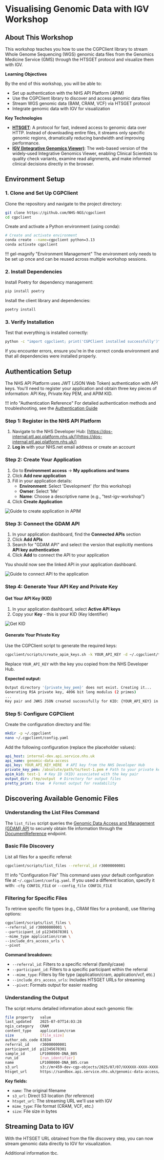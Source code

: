 # Visualising Genomic Data with IGV Workshop

## About This Workshop

This workshop teaches you how to use the CGPClient library to stream Whole Genome Sequencing (WGS) genomic data files from the Genomics Medicine Service (GMS) through the HTSGET protocol and visualize them with IGV.

**Learning Objectives**

By the end of this workshop, you will be able to:

- Set up authentication with the NHS API Platform (APIM)
- Use the CGPClient library to discover and access genomic data files
- Stream WGS genomic data (BAM, CRAM, VCF) via HTSGET protocol
- Integrate genomic data with IGV for visualization

**Key Technologies**

- **[HTSGET](https://samtools.github.io/hts-specs/htsget.html)**: A protocol for fast, indexed access to genomic data over HTTP. Instead of downloading entire files, it streams only specific genomic regions, dramatically reducing bandwidth and improving performance.
- **[IGV (Integrative Genomics Viewer)](https://igv.org/)**: The web-based version of the widely-used Integrative Genomics Viewer, enabling Clinical Scientists to quality check variants, examine read alignments, and make informed clinical decisions directly in the browser.

## Environment Setup

### 1. Clone and Set Up CGPClient

Clone the repository and navigate to the project directory:

```bash
git clone https://github.com/NHS-NGS/cgpclient
cd cgpclient
```

Create and activate a Python environment (using conda):

```bash
# Create and activate environment
conda create --name=cgpclient python=3.13
conda activate cgpclient
```

!!! gel-magnify "Environment Management"
    The environment only needs to be set up once and can be reused across multiple workshop sessions.

### 2. Install Dependencies

Install Poetry for dependency management:

```bash
pip install poetry
```

Install the client library and dependencies:

```bash
poetry install
```

### 3. Verify Installation

Test that everything is installed correctly:

```bash
python -c "import cgpclient; print('CGPClient installed successfully')"
```

If you encounter errors, ensure you're in the correct conda environment and that all dependencies were installed properly.


## Authentication Setup

The NHS API Platform uses JWT (JSON Web Token) authentication with API keys. You'll need to register your application and obtain three key pieces of information: API Key, Private Key PEM, and APIM KID.

!!! info "Authentication Reference"
    For detailed authentication methods and troubleshooting, see the [Authentication Guide](../set_up/auth.md)

### Step 1: Register in the NHS API Platform

1. Navigate to the NHS Developer Hub: [https://dos-internal.ptl.api.platform.nhs.uk/](https://dos-internal.ptl.api.platform.nhs.uk/)
2. **Log in** with your NHS.net email address or create an account

### Step 2: Create Your Application

1. Go to **Environment access** → **My applications and teams**
2. Click **Add new application**
3. Fill in your application details:
   - **Environment**: Select 'Development' (for this workshop)
   - **Owner**: Select 'Me'
   - **Name**: Choose a descriptive name (e.g., "test-igv-workshop")
4. Click **Create Application**

![Guide to create application in APIM](../assets/img/create_app_in_apim.jpg)

### Step 3: Connect the GDAM API

1. In your application dashboard, find the **Connected APIs** section
2. Click **Add APIs**
3. Search for "GDAM API" and select the version that explicitly mentions **API key authentication**
4. Click **Add** to connect the API to your application

You should now see the linked API in your application dashboard.

![Guide to connect API to the application](../assets/img/link_api_in_apim.png)

### Step 4: Generate Your API Key and Private Key

#### Get Your API Key (KID)
1. In your application dashboard, select **Active API keys**
2. Copy your **Key** - this is your KID (Key Identifier)

![Get KID](../assets/img/get_apim_key.png)

#### Generate Your Private Key
Use the CGPClient script to generate the required keys:

```bash
cgpclient/scripts/create_apim_keys.sh -k YOUR_API_KEY -d ~/.cgpclient/test-1.pem
```

Replace `YOUR_API_KEY` with the key you copied from the NHS Developer Hub.

**Expected output:**
```bash
Output directory '{private_key_pem}' does not exist. Creating it...
Generating RSA private key, 4096 bit long modulus (2 primes)
...
Key pair and JWKS JSON created successfully for KID: {YOUR_API_KEY} in directory: ~/.cgpclient/
```

### Step 5: Configure CGPClient

Create the configuration directory and file:

```bash
mkdir -p ~/.cgpclient
nano ~/.cgpclient/config.yaml
```

Add the following configuration (replace the placeholder values):

```yaml
api_host: internal-dev.api.service.nhs.uk 
api_name: genomic-data-access
api_key: YOUR_API_KEY_HERE  # API key from the NHS Developer Hub
private_key_pem: /absolute/path/to/test-1.pem # Path to your private key
apim_kid: test-1  # Key ID (KID) associated with the key pair
output_dir: /tmp/output  # Directory for output files
pretty_print: true  # Format output for readability
```

## Discovering Available Genomic Files


### Understanding the List Files Command

The `list_files` script queries the [Genomic Data Access and Management (GDAM) API](https://digital.nhs.uk/developer/api-catalogue/genomic-data-access-and-managementApi) to securely obtain file information through the [DocumentReference](https://digital.nhs.uk/developer/api-catalogue/genomic-data-access-and-management#get-/FHIR/R4/DocumentReference) endpoint.

### Basic File Discovery

List all files for a specific referral:

```bash
cgpclient/scripts/list_files --referral_id r30000000001
```

!!! info "Configuration File"
    This command uses your default configuration file at `~/.cgpclient/config.yaml`. If you used a different location, specify it with: `-cfg CONFIG_FILE` or `--config_file CONFIG_FILE`

### Filtering for Specific Files

To retrieve specific file types (e.g., CRAM files for a proband), use filtering options:

```bash
cgpclient/scripts/list_files \
--referral_id r30000000001 \
--participant_id p12345678301 \
--mime_type application/cram \
--include_drs_access_urls \
--pivot
```

**Command breakdown:**
- `--referral_id`: Filters to a specific referral (family/case)
- `--participant_id`: Filters to a specific participant within the referral
- `--mime_type`: Filters by file type (application/cram, application/vcf, etc.)
- `--include_drs_access_urls`: Includes HTSGET URLs for streaming
- `--pivot`: Formats output for easier reading

### Understanding the Output

The script returns detailed information about each genomic file:

```bash
file property   value
last_updated    2025-07-07T14:03:28
ngis_category   CRAM
content_type    application/cram
size            [file_size]
author_ods_code 8J834
referral_id     r30000000001
participant_id  p12345678301
sample_id       LP1000000-DNA_B05
run_id          [run_identifier]
name            LP1000000-DNA_B05.cram
s3_url          s3://mr459-dev-cgp-objects/2025/07/07/XXXXXX-XXXX-XXXX-XXXXX-XXXXXX/LP1000000-DNA_B05.cram
htsget_url      https://sandbox.api.service.nhs.uk/genomic-data-access/ga4gh/htsget/v1.3/reads/XXXXXX-XXXX-XXXX-XXXXX-XXXXXX
```

**Key fields:**
- `name`: The original filename
- `s3_url`: Direct S3 location (for reference)
- `htsget_url`: The streaming URL we'll use with IGV
- `mime_type`: File format (CRAM, VCF, etc.)
- `size`: File size in bytes

## Streaming Data to IGV

With the HTSGET URL obtained from the file discovery step, you can now stream genomic data directly to IGV for visualization.

Additional information tbc.